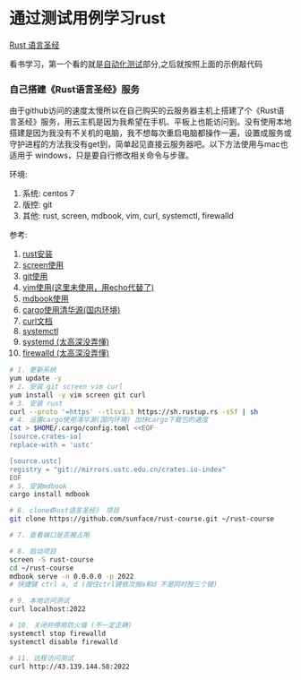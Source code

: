 # 通过测试用例学习rust

[Rust 语言圣经](https://course.rs/)

看书学习，第一个看的就是[自动化测试](https://course.rs/test/write-tests.html)部分,之后就按照上面的示例敲代码


### 自己搭建《Rust语言圣经》服务

由于github访问的速度太慢所以在自己购买的云服务器主机上搭建了个《Rust语言圣经》服务，用云主机是因为我希望在手机、平板上也能访问到。没有使用本地搭建是因为我没有不关机的电脑，我不想每次重启电脑都操作一遍，设置成服务或守护进程的方法我没有get到，简单起见直接云服务器吧。以下方法使用与mac也适用于 windows，只是要自行修改相关命令与步骤。

环境:
1. 系统: centos 7
2. 版控: git
3. 其他: rust, screen, mdbook, vim, curl, systemctl, firewalld


参考:
1. [rust安装](https://doc.rust-lang.org/book/ch01-01-installation.html)
2. [screen使用](https://www.gnu.org/software/screen/manual/screen.html)
3. [git使用](https://git-scm.com/book/zh/v2)
4. [vim使用(这里未使用，用echo代替了)](https://vimhelp.org/)
5. [mdbook使用](https://rust-lang.github.io/mdBook/)
6. [cargo使用清华源(国内环境)](https://course.rs/first-try/slowly-downloading.html)
7. [curl文档](https://curl.se/docs/)
8. [systemctl](https://www.freedesktop.org/software/systemd/man/systemctl.html#)
9. [systemd (太高深没弄懂)](https://systemd.io/)
10. [firewalld (太高深没弄懂)](https://firewalld.org/documentation/)

```bash
# 1. 更新系统
yum update -y
# 2. 安装 git screen vim curl
yum install -y vim screen git curl
# 3. 安装 rust
curl --proto '=https' --tlsv1.3 https://sh.rustup.rs -sSf | sh
# 4. 设置cargo使用清华源(国内环境) 加快cargo下载包的速度
cat > $HOME/.cargo/config.toml <<EOF
[source.crates-io]
replace-with = 'ustc'

[source.ustc]
registry = "git://mirrors.ustc.edu.cn/crates.io-index"
EOF
# 5. 安装mdbook
cargo install mdbook

# 6. clone《Rust语言圣经》 项目
git clone https://github.com/sunface/rust-course.git ~/rust-course

# 7. 查看端口是否被占用

# 8. 启动项目
screen -S rust-course
cd ~/rust-course
mdbook serve -n 0.0.0.0 -p 2022
# 快捷键 ctrl a, d (按住ctrl键依次按a和d 不是同时按三个键)

# 9. 本地访问测试
curl localhost:2022

# 10. 关闭并停用防火墙 (不一定正确)
systemctl stop firewalld
systemctl disable firewalld

# 11. 远程访问测试 
curl http://43.139.144.58:2022
```









